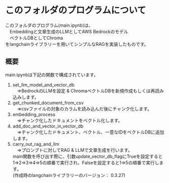 # このフォルダのプログラムについて

このフォルダのプログラム(main.ipynb)は、<br>　Embeddingと文章生成のLLMとしてAWS Bedrockのモデル<br>　ベクトルDBとしてChroma<br>をlangchainライブラリーを用いてシンプルなRAGを実装したものです。

## 概要

main.ipynbは下記の関数で構成されています。<br>
1. set_llm_model_and_vector_db<br>　⇒BedrockのLLMを設定 & ChromaベクトルDBを新規作成もしくは再読み込みします。<br>
2. get_chunked_document_from_csv<br>　⇒csvファイルの対象のカラムを読み込んだ後にチャンク化します。<br>
3. embedding_process<br>　⇒チャンク化したドキュメントをベクトル化します。<br>
4. add_doc_and_vector_in_vector_db<br>　⇒チャンク化したドキュメント、ベクトル、一意なIDをベクトルDBに追加します。<br>
5. carry_out_rag_and_llm<br>　⇒プロンプトに対してRAG & LLMで文章生成を行います。<br>
main関数を呼び出す際に、引数update_vector_db_flagにTrueを設定すると1⇒2⇒3⇒4⇒5の順番で実行され、Falseを設定すると1⇒5の順番で実行します。<br>
(作成時のlangchainライブラリーのバージョン： 0.3.27)